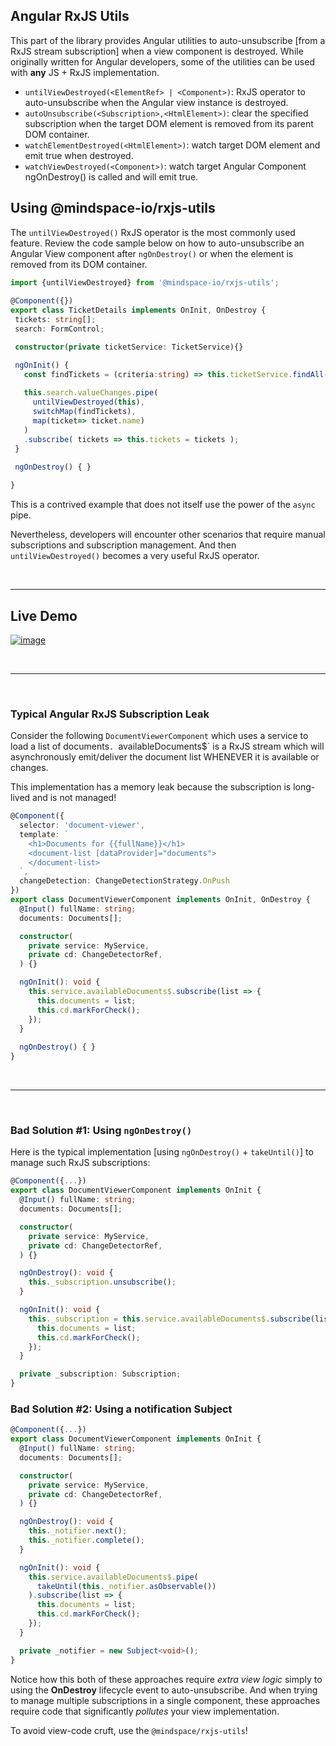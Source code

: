 ## Angular RxJS Utils

This part of the library provides Angular utilities to auto-unsubscribe [from a RxJS stream subscription] when a view component is destroyed. While originally written for Angular developers, some of the utilities can be used with **any** JS + RxJS implementation.

* `untilViewDestroyed(<ElementRef> | <Component>)`: RxJS operator to auto-unsubscribe when the Angular view instance is destroyed.
* `autoUnsubscribe(<Subscription>,<HtmlElement>)`: clear the specified subscription when the target DOM element is removed from its parent DOM container.
* `watchElementDestroyed(<HtmlElement>)`: watch target DOM element and emit true when destroyed.
* `watchViewDestroyed(<Component>)`: watch target Angular Component ngOnDestroy() is called and will emit true.

 
 
## Using @mindspace-io/rxjs-utils

The `untilViewDestroyed()` RxJS operator is the most commonly used feature. Review the code sample below on how to auto-unsubscribe an Angular View component after `ngOnDestroy()` or when the element is removed from its DOM container.

```ts
import {untilViewDestroyed} from '@mindspace-io/rxjs-utils';
   
@Component({})   
export class TicketDetails implements OnInit, OnDestroy {  
 tickets: string[];
 search: FormControl;  

 constructor(private ticketService: TicketService){}

 ngOnInit() {   
   const findTickets = (criteria:string) => this.ticketService.findAll(criteria);
  
   this.search.valueChanges.pipe(  
     untilViewDestroyed(this),  
     switchMap(findTickets), 
     map(ticket=> ticket.name)  
   )   
   .subscribe( tickets => this.tickets = tickets ); 
 } 

 ngOnDestroy() { }
 
}
```

This is a contrived example that does not itself use the power of the `async` pipe.

Nevertheless, developers will encounter other scenarios that require manual subscriptions and subscription management. And then `untilViewDestroyed()` becomes a very useful RxJS operator. 

<br/>

----

## Live Demo

[![image](https://user-images.githubusercontent.com/210413/59895538-8ebd3a00-93aa-11e9-9dd6-7fba22d34e0d.png)](https://stackblitz.com/edit/angular-using-untilviewdestroyed?file=src/app/my-list/my-list.component.ts)

<br/>

----

<br/>

### Typical Angular RxJS Subscription Leak 

Consider the following `DocumentViewerComponent` which uses a service to load a list of documents`. `availableDocuments$` is a RxJS stream which will asynchronously emit/deliver the document list WHENEVER it is available or changes. 

This implementation has a memory leak because the subscription is long-lived and is not managed!

```ts
@Component({
  selector: 'document-viewer',
  template: `
    <h1>Documents for {{fullName}}</h1>
    <document-list [dataProvider]="documents">
    </document-list>
  `,
  changeDetection: ChangeDetectionStrategy.OnPush
})
export class DocumentViewerComponent implements OnInit, OnDestroy {  
  @Input() fullName: string;
  documents: Documents[];

  constructor(
    private service: MyService,
    private cd: ChangeDetectorRef,
  ) {}

  ngOnInit(): void {
    this.service.availableDocuments$.subscribe(list => {
      this.documents = list;
      this.cd.markForCheck();
    });
  }
    
  ngOnDestroy() { }
}
```


<br/>
 
----

<br/>


### Bad Solution #1: Using `ngOnDestroy()`

Here is the typical implementation [using `ngOnDestroy()` + `takeUntil()`] to manage such RxJS subscriptions:

```ts
@Component({...})
export class DocumentViewerComponent implements OnInit {  
  @Input() fullName: string;
  documents: Documents[];

  constructor(
    private service: MyService,
    private cd: ChangeDetectorRef,
  ) {}

  ngOnDestroy(): void {
    this._subscription.unsubscribe();
  }

  ngOnInit(): void {
    this._subscription = this.service.availableDocuments$.subscribe(list => {
      this.documents = list;
      this.cd.markForCheck();
    });
  }

  private _subscription: Subscription;
}
```

### Bad Solution #2: Using a notification Subject
 
```ts
@Component({...})
export class DocumentViewerComponent implements OnInit {  
  @Input() fullName: string;
  documents: Documents[];

  constructor(
    private service: MyService,
    private cd: ChangeDetectorRef,
  ) {}

  ngOnDestroy(): void {
    this._notifier.next();
    this._notifier.complete();
  }

  ngOnInit(): void {
    this.service.availableDocuments$.pipe(
      takeUntil(this._notifier.asObservable())
    ).subscribe(list => {
      this.documents = list;
      this.cd.markForCheck();
    });
  }

  private _notifier = new Subject<void>();
}
```

Notice how this both of these approaches require *extra view logic* simply to using the **OnDestroy** lifecycle event to auto-unsubscribe. And when trying to manage multiple subscriptions in a single component, these approaches require code that significantly *pollutes* your view implementation.

To avoid view-code cruft, use the `@mindspace/rxjs-utils`!
